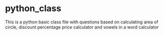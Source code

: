 # python_class
This is a python basic class file with questions based on calculating area of circle, discount percentage price calculator and vowels in a word calculator
